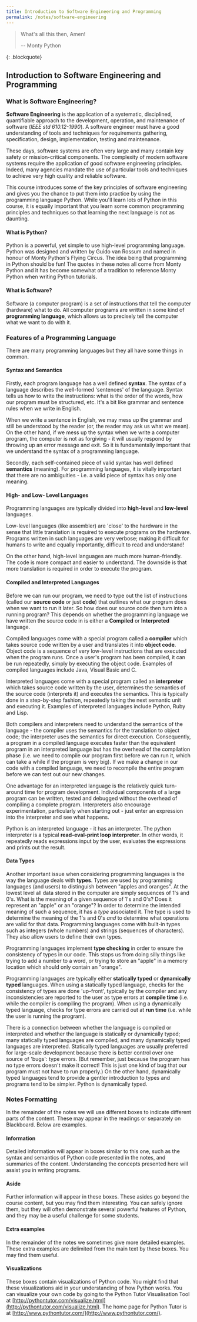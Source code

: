 ```yaml
---
title: Introduction to Software Engineering and Programming
permalink: /notes/software-engineering
---
```


> <p>What's all this then, Amen!</p>
> <p class="indent">-- Monty Python</p>
{: .blockquote}

## Introduction to Software Engineering and Programming

### What is Software Engineering?

**Software Engineering** is the application of a systematic, disciplined, quantifiable approach to the development, operation, and maintenance of software (<cite>IEEE std 610.12-1990</cite>). A software engineer must have a good understanding of tools and techniques for requirements gathering, specification, design, implementation, testing and maintenance.

These days, software systems are often very large and many contain key safety or mission-critical components. The complexity of modern software systems require the application of good software engineering principles. Indeed, many agencies mandate the use of particular tools and techniques to achieve very high quality and reliable software.

This course introduces some of the key principles of software engineering and gives you the chance to put them into practice by using the programming language Python. While you'll learn lots of Python in this course, it is equally important that you learn some common programming principles and techniques so that learning the next language is not as daunting.

#### What is Python?

Python is a powerful, yet simple to use high-level programming language. Python was designed and written by Guido van Rossum and named in honour of Monty Python's Flying Circus. The idea being that programming in Python should be fun! The quotes in these notes all come from Monty Python and it has become somewhat of a tradition to reference Monty Python when writing Python tutorials.

#### What is Software?

Software (a computer program) is a set of instructions that tell the computer (hardware) what to do. All computer programs are written in some kind of **programming language**, which allows us to precisely tell the computer what we want to do with it.


### Features of a Programming Language

There are many programming languages but they all have some things in common.

#### Syntax and Semantics

Firstly, each program language has a well defined **syntax**. The syntax of a language describes the well-formed 'sentences' of the language. Syntax tells us how to write the instructions: what is the order of the words, how our program must be structured, etc. It's a bit like grammar and sentence rules when we write in English.

When we write a sentence in English, we may mess up the grammar and still be understood by the reader (or, the reader may ask us what we mean). On the other hand, if we mess up the syntax when we write a computer program, the computer is not as forgiving - it will usually respond by throwing up an error message and exit. So it is fundamentally important that we understand the syntax of a programming language.

Secondly, each self-contained piece of valid syntax has well defined **semantics** (meaning). For programming languages, it is vitally important that there are no ambiguities - i.e. a valid piece of syntax has only one meaning.

#### High- and Low- Level Languages

Programming languages are typically divided into **high-level** and **low-level** languages.

Low-level languages (like assembler) are 'close' to the hardware in the sense that little translation is required to execute programs on the hardware. Programs written in such languages are very verbose; making it difficult for humans to write and equally importantly, difficult to read and understand!

On the other hand, high-level languages are much more human-friendly. The code is more compact and easier to understand. The downside is that more translation is required in order to execute the program.

#### Compiled and Interpreted Languages

Before we can run our program, we need to type out the list of instructions (called our **source code** or just **code**) that outlines what our program does when we want to run it later. So how does our source code then turn into a running program? This depends on whether the programming language we have written the source code in is either a **Compiled** or **Interpreted** language.

Compiled languages come with a special program called a **compiler** which takes source code written by a user and translates it into **object code**. Object code is a sequence of very low-level instructions that are executed when the program runs. Once a user's program has been compiled, it can be run repeatedly, simply by executing the object code. Examples of compiled languages include Java, Visual Basic and C.

Interpreted languages come with a special program called an **interpreter** which takes source code written by the user, determines the semantics of the source code (interprets it) and executes the semantics. This is typically done in a step-by-step fashion, repeatedly taking the next semantic unit and executing it. Examples of interpreted languages include Python, Ruby and Lisp.

Both compilers and interpreters need to understand the semantics of the language - the compiler uses the semantics for the translation to object code; the interpreter uses the semantics for direct execution. Consequently, a program in a compiled language executes faster than the equivalent program in an interpreted language but has the overhead of the compilation phase (i.e. we need to compile our program first before we can run it, which can take a while if the program is very big). If we make a change in our code with a compiled language, we need to recompile the entire program before we can test out our new changes.

One advantage for an interpreted language is the relatively quick turn-around time for program development. Individual components of a large program can be written, tested and debugged without the overhead of compiling a complete program. Interpreters also encourage experimentation, particularly when starting out - just enter an expression into the interpreter and see what happens.

Python is an interpreted language - it has an interpreter. The python interpreter is a typical **read-eval-print loop interpreter**. In other words, it repeatedly reads expressions input by the user, evaluates the expressions and prints out the result.

#### Data Types

Another important issue when considering programming languages is the way the language deals with **types**. Types are used by programming languages (and users) to distinguish between "apples and oranges". At the lowest level all data stored in the computer are simply sequences of 1's and 0's. What is the meaning of a given sequence of 1's and 0's? Does it represent an "apple" or an "orange"? In order to determine the intended meaning of such a sequence, it has a _type_ associated it. The type is used to determine the meaning of the 1's and 0's _and_ to determine what operations are valid for that data. Programming languages come with built-in types such as integers (whole numbers) and strings (sequences of characters). They also allow users to define their own types.

Programming languages implement **type checking** in order to ensure the consistency of types in our code. This stops us from doing silly things like trying to add a number to a word, or trying to store an "apple" in a memory location which should only contain an "orange".

Programming languages are typically either **statically typed** or **dynamically typed** languages. When using a statically typed language, checks for the consistency of types are done 'up-front', typically by the compiler and any inconsistencies are reported to the user as type errors at **compile time** (i.e. while the compiler is compiling the program). When using a dynamically typed language, checks for type errors are carried out at **run time** (i.e. while the user is running the program).

There is a connection between whether the language is compiled or interpreted and whether the language is statically or dynamically typed; many statically typed languages are compiled, and many dynamically typed languages are interpreted. Statically typed languages are usually preferred for large-scale development because there is better control over one source of 'bugs': type errors. (But remember, just because the program has no type errors doesn't make it correct! This is just one kind of bug that our program must not have to run properly.) On the other hand, dynamically typed languages tend to provide a gentler introduction to types and programs tend to be simpler. Python is dynamically typed.


### Notes Formatting
In the remainder of the notes we will use different boxes to indicate different parts of the content. These may appear in the readings or separately on Blackboard. Below are examples.

<div class="important">

#### Information

Detailed information will appear in boxes similar to this one, such as the syntax and semantics of Python code presented in the notes, and summaries of the content. Understanding the concepts presented here will assist you in writing programs.

</div>

<div class="aside">

#### Aside

Further information will appear in these boxes. These asides go beyond the course content, but you may find them interesting. You can safely ignore them, but they will often demonstrate several powerful features of Python, and they may be a useful challenge for some students.

</div>

<div class="extra">

#### Extra examples

In the remainder of the notes we sometimes give more detailed examples. These extra examples are delimited from the main text by these boxes. You may find them useful.

</div>

<div class="viz">

#### Visualizations

These boxes contain visualizations of Python code. You might find that these visualizations aid in your understanding of how Python works. You can visualize your own code by going to the Python Tutor Visualisation Tool at [http://pythontutor.com/visualize.html](http://pythontutor.com/visualize.html). The home page for Python Tutor is at [http://www.pythontutor.com/](http://www.pythontutor.com/).

</div>
